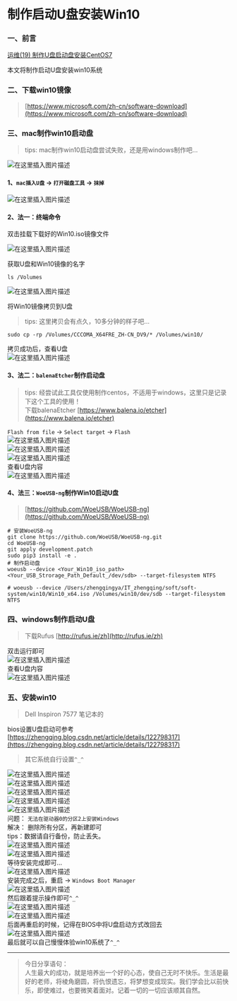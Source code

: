 # 制作启动U盘安装Win10

### 一、前言

[运维(19) 制作U盘启动盘安装CentOS7](https://zhengqing.blog.csdn.net/article/details/122798317)

本文将制作启动U盘安装win10系统

### 二、下载win10镜像

> [https://www.microsoft.com/zh-cn/software-download](https://www.microsoft.com/zh-cn/software-download)

### 三、mac制作win10启动盘

> tips: mac制作win10启动盘尝试失败，还是用windows制作吧…

![在这里插入图片描述](https://img-blog.csdnimg.cn/fc2e1411bf3341929a7280d866b9da8b.png?x-oss-process=image/watermark,type_d3F5LXplbmhlaQ,shadow_50,text_Q1NETiBA6YOR5riF,size_20,color_FFFFFF,t_70,g_se,x_16)

#### 1、`mac插入U盘` -> `打开磁盘工具` -> `抹掉`

![在这里插入图片描述](https://img-blog.csdnimg.cn/8e8672a9082e40e886b57a71f73d4084.png?x-oss-process=image/watermark,type_d3F5LXplbmhlaQ,shadow_50,text_Q1NETiBA6YOR5riF,size_20,color_FFFFFF,t_70,g_se,x_16)

#### 2、法一：终端命令

双击挂载下载好的Win10.iso镜像文件

![在这里插入图片描述](https://img-blog.csdnimg.cn/f440d2c74404478495d8704243e883d5.png?x-oss-process=image/watermark,type_d3F5LXplbmhlaQ,shadow_50,text_Q1NETiBA6YOR5riF,size_20,color_FFFFFF,t_70,g_se,x_16)

获取U盘和Win10镜像的名字

```
ls /Volumes

```

![在这里插入图片描述](https://img-blog.csdnimg.cn/e7cbfbdd099741a68b1da359bf591f4d.png?x-oss-process=image/watermark,type_d3F5LXplbmhlaQ,shadow_50,text_Q1NETiBA6YOR5riF,size_20,color_FFFFFF,t_70,g_se,x_16)

将Win10镜像拷贝到U盘

> tips: 这里拷贝会有点久，10多分钟的样子吧…

```
sudo cp -rp /Volumes/CCCOMA_X64FRE_ZH-CN_DV9/* /Volumes/win10/

```

拷贝成功后，查看U盘  
![在这里插入图片描述](https://img-blog.csdnimg.cn/6b0028a75b26440bb6cc209e77eb177c.png?x-oss-process=image/watermark,type_d3F5LXplbmhlaQ,shadow_50,text_Q1NETiBA6YOR5riF,size_20,color_FFFFFF,t_70,g_se,x_16)

#### 3、法二：`balenaEtcher`制作启动盘

> tips: 经尝试此工具仅使用制作centos，不适用于windows，这里只是记录下这个工具的使用！  
> 下载balenaEtcher [https://www.balena.io/etcher](https://www.balena.io/etcher)

`Flash from file` -> `Select target` -> `Flash`  
![在这里插入图片描述](https://img-blog.csdnimg.cn/cb85610ddb9c45099d8863eef0d499b1.png?x-oss-process=image/watermark,type_d3F5LXplbmhlaQ,shadow_50,text_Q1NETiBA6YOR5riF,size_20,color_FFFFFF,t_70,g_se,x_16)  
![在这里插入图片描述](https://img-blog.csdnimg.cn/1e674cad6eb746768daec0a88d17e9af.png?x-oss-process=image/watermark,type_d3F5LXplbmhlaQ,shadow_50,text_Q1NETiBA6YOR5riF,size_20,color_FFFFFF,t_70,g_se,x_16)  
![在这里插入图片描述](https://img-blog.csdnimg.cn/5ef98e90427f405f953f8226724cceea.png?x-oss-process=image/watermark,type_d3F5LXplbmhlaQ,shadow_50,text_Q1NETiBA6YOR5riF,size_20,color_FFFFFF,t_70,g_se,x_16)  
查看U盘内容  
![在这里插入图片描述](https://img-blog.csdnimg.cn/2f6f60964c57432e8fd4a2620032d4ad.png?x-oss-process=image/watermark,type_d3F5LXplbmhlaQ,shadow_50,text_Q1NETiBA6YOR5riF,size_20,color_FFFFFF,t_70,g_se,x_16)

#### 4、法三：`WoeUSB-ng`制作Win10启动U盘

> [https://github.com/WoeUSB/WoeUSB-ng](https://github.com/WoeUSB/WoeUSB-ng)

```
# 安装WoeUSB-ng
git clone https://github.com/WoeUSB/WoeUSB-ng.git
cd WoeUSB-ng
git apply development.patch
sudo pip3 install -e .
# 制作启动盘
woeusb --device <Your_Win10_iso_path> <Your_USB_Strorage_Path_Default_/dev/sdb> --target-filesystem NTFS

# woeusb --device /Users/zhengqingya/IT_zhengqing/soft/soft-system/win10/Win10_x64.iso /Volumes/win10/dev/sdb --target-filesystem NTFS

```

### 四、windows制作启动U盘

> 下载Rufus [http://rufus.ie/zh](http://rufus.ie/zh)

双击运行即可  
![在这里插入图片描述](https://img-blog.csdnimg.cn/f0a40932c8234b55b04724ad1b63e6cc.png?x-oss-process=image/watermark,type_d3F5LXplbmhlaQ,shadow_50,text_Q1NETiBA6YOR5riF,size_19,color_FFFFFF,t_70,g_se,x_16)  
查看U盘内容  
![在这里插入图片描述](https://img-blog.csdnimg.cn/4de33266133e4541b152e6dd33fd3236.png?x-oss-process=image/watermark,type_d3F5LXplbmhlaQ,shadow_50,text_Q1NETiBA6YOR5riF,size_20,color_FFFFFF,t_70,g_se,x_16)

### 五、安装win10

> Dell Inspiron 7577 笔记本的
>
bios设置U盘启动可参考 [https://zhengqing.blog.csdn.net/article/details/122798317](https://zhengqing.blog.csdn.net/article/details/122798317)
> 其它系统自行设置`^_^`

![在这里插入图片描述](https://img-blog.csdnimg.cn/73ee3ecb9c4f4f3b8cf498bda2e0d50e.png?x-oss-process=image/watermark,type_d3F5LXplbmhlaQ,shadow_50,text_Q1NETiBA6YOR5riF,size_20,color_FFFFFF,t_70,g_se,x_16)  
![在这里插入图片描述](https://img-blog.csdnimg.cn/110157bae737432fa3bae9267c6498f9.png?x-oss-process=image/watermark,type_d3F5LXplbmhlaQ,shadow_50,text_Q1NETiBA6YOR5riF,size_20,color_FFFFFF,t_70,g_se,x_16)  
![在这里插入图片描述](https://img-blog.csdnimg.cn/66402e93265a442aa9197855374479fb.png?x-oss-process=image/watermark,type_d3F5LXplbmhlaQ,shadow_50,text_Q1NETiBA6YOR5riF,size_20,color_FFFFFF,t_70,g_se,x_16)  
![在这里插入图片描述](https://img-blog.csdnimg.cn/df2a7aa6c1914a72bd09e0dc155fbd3c.png?x-oss-process=image/watermark,type_d3F5LXplbmhlaQ,shadow_50,text_Q1NETiBA6YOR5riF,size_20,color_FFFFFF,t_70,g_se,x_16)  
![在这里插入图片描述](https://img-blog.csdnimg.cn/7eb63ba749644bb1bc538357e9c780cc.png?x-oss-process=image/watermark,type_d3F5LXplbmhlaQ,shadow_50,text_Q1NETiBA6YOR5riF,size_20,color_FFFFFF,t_70,g_se,x_16)  
问题： `无法在驱动器0的分区2上安装Windows`  
解决： 删除所有分区，再新建即可  
tips：数据请自行备份，防止丢失。  
![在这里插入图片描述](https://img-blog.csdnimg.cn/e38d7360cd534c71a9d9c5d35c14b555.png?x-oss-process=image/watermark,type_d3F5LXplbmhlaQ,shadow_50,text_Q1NETiBA6YOR5riF,size_20,color_FFFFFF,t_70,g_se,x_16)  
![在这里插入图片描述](https://img-blog.csdnimg.cn/0a9062c5be9e4384b828d323ecebed15.png?x-oss-process=image/watermark,type_d3F5LXplbmhlaQ,shadow_50,text_Q1NETiBA6YOR5riF,size_20,color_FFFFFF,t_70,g_se,x_16)  
等待安装完成即可…  
![在这里插入图片描述](https://img-blog.csdnimg.cn/5414e95b0a914e07bd20d5311b4ae4f0.png?x-oss-process=image/watermark,type_d3F5LXplbmhlaQ,shadow_50,text_Q1NETiBA6YOR5riF,size_20,color_FFFFFF,t_70,g_se,x_16)  
安装完成之后，重启 -> `Windows Boot Manager`  
![在这里插入图片描述](https://img-blog.csdnimg.cn/93f91674cbc440bba4797ca8325071d2.png?x-oss-process=image/watermark,type_d3F5LXplbmhlaQ,shadow_50,text_Q1NETiBA6YOR5riF,size_20,color_FFFFFF,t_70,g_se,x_16)  
然后跟着提示操作即可`^_^`  
![在这里插入图片描述](https://img-blog.csdnimg.cn/e0c15735bf3b4dd3a7bf892a515eea26.png?x-oss-process=image/watermark,type_d3F5LXplbmhlaQ,shadow_50,text_Q1NETiBA6YOR5riF,size_20,color_FFFFFF,t_70,g_se,x_16)  
![在这里插入图片描述](https://img-blog.csdnimg.cn/d0b69a2b4b664f05af4a1d7517ba925d.png?x-oss-process=image/watermark,type_d3F5LXplbmhlaQ,shadow_50,text_Q1NETiBA6YOR5riF,size_20,color_FFFFFF,t_70,g_se,x_16)  
后面再重启的时候，记得在BIOS中将U盘启动方式改回去  
![在这里插入图片描述](https://img-blog.csdnimg.cn/e4296c97004745f595ea7b3c0f043be4.png?x-oss-process=image/watermark,type_d3F5LXplbmhlaQ,shadow_50,text_Q1NETiBA6YOR5riF,size_20,color_FFFFFF,t_70,g_se,x_16)  
最后就可以自己慢慢体验win10系统了`^_^`

---

> 今日分享语句：  
> 人生最大的成功，就是培养出一个好的心态，使自己无时不快乐。生活是最好的老师，将棱角磨圆，将仇恨遗忘，将梦想变成现实。我们学会比以前快乐，即使难过，也要微笑着面对。记着一切的一切应该顺其自然。

